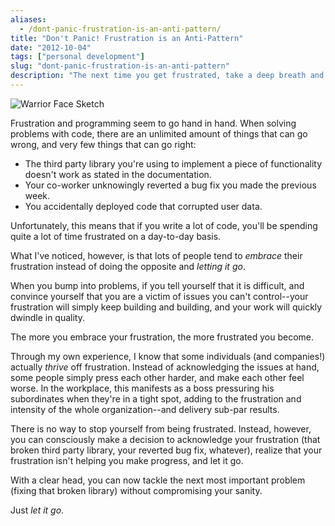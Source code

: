 ```yaml
---
aliases:
  - /dont-panic-frustration-is-an-anti-pattern/
title: "Don't Panic! Frustration is an Anti-Pattern"
date: "2012-10-04"
tags: ["personal development"]
slug: "dont-panic-frustration-is-an-anti-pattern"
description: "The next time you get frustrated, take a deep breath and relax.  Coding when you're frustrated isn't going to help anyone."
---
```



![Warrior Face Sketch][]


Frustration and programming seem to go hand in hand.  When solving problems
with code, there are an unlimited amount of things that can go wrong, and very
few things that can go right:

-   The third party library you're using to implement a piece of functionality
    doesn't work as stated in the documentation.
-   Your co-worker unknowingly reverted a bug fix you made the previous week.
-   You accidentally deployed code that corrupted user data.

Unfortunately, this means that if you write a lot of code, you'll be spending
quite a lot of time frustrated on a day-to-day basis.

What I've noticed, however, is that lots of people tend to *embrace* their
frustration instead of doing the opposite and *letting it go*.

When you bump into problems, if you tell yourself that it is difficult, and
convince yourself that you are a victim of issues you can't control--your
frustration will simply keep building and building, and your work will quickly
dwindle in quality.

The more you embrace your frustration, the more frustrated you become.

Through my own experience, I know that some individuals (and companies!)
actually *thrive* off frustration.  Instead of acknowledging the issues at
hand, some people simply press each other harder, and make each other feel
worse.  In the workplace, this manifests as a boss pressuring his subordinates
when they're in a tight spot, adding to the frustration and intensity of the
whole organization--and delivery sub-par results.

There is no way to stop yourself from being frustrated.  Instead, however, you
can consciously make a decision to acknowledge your frustration (that broken
third party library, your reverted bug fix, whatever), realize that your
frustration isn't helping you make progress, and let it go.

With a clear head, you can now tackle the next most important problem (fixing
that broken library) without compromising your sanity.

Just *let it go*.


  [Warrior Face Sketch]: /static/images/2012/warrior-face-sketch.png "Warrior Face Sketch"
